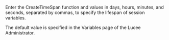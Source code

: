 Enter the CreateTimeSpan function and values in days, hours, minutes, and seconds, separated by commas, to specify the lifespan of session variables. 

The default value is specified in the Variables page of the Lucee Administrator.